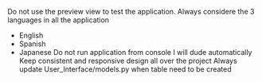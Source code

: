 Do not use the preview view to test the application.
Always considere the 3 languages in all the application
- English
- Spanish
- Japanese
Do not run application from console I will dude automatically
Keep consistent and responsive design all over the project
Always update User_Interface/models.py when table need to be created
